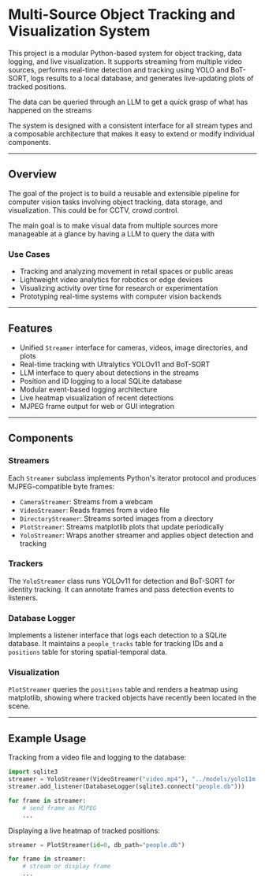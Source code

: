 # Multi-Source Object Tracking and Visualization System

This project is a modular Python-based system for object tracking, data logging, and live visualization. It supports streaming from multiple video sources, performs real-time detection and tracking using YOLO and BoT-SORT, logs results to a local database, and generates live-updating plots of tracked positions.

The data can be queried through an LLM to get a quick grasp of what has happened on the streams 

The system is designed with a consistent interface for all stream types and a composable architecture that makes it easy to extend or modify individual components.

---

## Overview

The goal of the project is to build a reusable and extensible pipeline for computer vision tasks involving object tracking, data storage, and visualization. This could be for CCTV, crowd control. 

The main goal is to make visual data from multiple sources more manageable at a glance by having a LLM to query the data with

### Use Cases

* Tracking and analyzing movement in retail spaces or public areas
* Lightweight video analytics for robotics or edge devices
* Visualizing activity over time for research or experimentation
* Prototyping real-time systems with computer vision backends

---

## Features

* Unified `Streamer` interface for cameras, videos, image directories, and plots
* Real-time tracking with Ultralytics YOLOv11 and BoT-SORT
* LLM interface to query about detections in the streams
* Position and ID logging to a local SQLite database
* Modular event-based logging architecture
* Live heatmap visualization of recent detections
* MJPEG frame output for web or GUI integration

---

## Components

### Streamers

Each `Streamer` subclass implements Python's iterator protocol and produces MJPEG-compatible byte frames:

* `CameraStreamer`: Streams from a webcam
* `VideoStreamer`: Reads frames from a video file
* `DirectoryStreamer`: Streams sorted images from a directory
* `PlotStreamer`: Streams matplotlib plots that update periodically
* `YoloStreamer`: Wraps another streamer and applies object detection and tracking

### Trackers

The `YoloStreamer` class runs YOLOv11 for detection and BoT-SORT for identity tracking. It can annotate frames and pass detection events to listeners.

### Database Logger

Implements a listener interface that logs each detection to a SQLite database. It maintains a `people_tracks` table for tracking IDs and a `positions` table for storing spatial-temporal data.

### Visualization

`PlotStreamer` queries the `positions` table and renders a heatmap using matplotlib, showing where tracked objects have recently been located in the scene.

---

## Example Usage

Tracking from a video file and logging to the database:

```python
import sqlite3
streamer = YoloStreamer(VideoStreamer("video.mp4"), "../models/yolo11m.pt")
streamer.add_listener(DatabaseLogger(sqlite3.connect("people.db")))

for frame in streamer:
    # send frame as MJPEG
    ...
```

Displaying a live heatmap of tracked positions:

```python
streamer = PlotStreamer(id=0, db_path="people.db")

for frame in streamer:
    # stream or display frame
    ...
```
